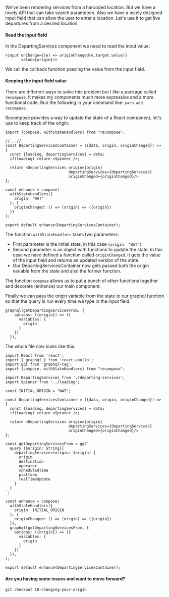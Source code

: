 We've been rendering services from a harcoded location. 
But we have a lovely API that can take search parameters. Also we have a nicely designed input field that can allow the user to enter a location.
Let's use it to get live departures from a desired location.

#### Read the input field

In the DepartingServices component we need to read the input value:

```
<input onChange={(e) => originChanged(e.target.value)}
       value={origin}/>
```

We call the callback function passing the value from the input field.

#### Keeping the input field value

There are different ways to solve this problem but I like a package called `recompose`. It makes my components much more expressive and a more functional code.
Run the following in your command line: `yarn add recompose`.

Recompose provides a way to update the state of a React component, let's use to keep track of the origin:

```
import {compose, withStateHandlers} from "recompose";

//...//
const DepartingServicesContainer = ({data, origin, originChanged}) => {
  const {loading, departingServices} = data;
  if(loading) return <Spinner />;
  
  return <DepartingServices origin={origin}
                            departingServices={departingServices}
                            originChanged={originChanged}/>
};

const enhance = compose(
  withStateHandlers({
    origin: "WAT"
  }, {
    originChanged: () => (origin) => ({origin})
  })
);

export default enhance(DepartingServicesContainer);
```

The function `withStateHandlers` takes two parameters:
- First parameter is the initial state, in this case `{origin: "WAT"}`
- Second parameter is an object with functions to update the state. In this case we have defined a function called `originChanged`. It gets the value of the input field and returns an updated version of the state.
- Our DepartingServicesContainer now gets passed both the origin variable from the state and also the former function.

The function `compose` allows us to put a bunch of other functions together and decorate (enhance) our main component.

Finally we can pass the origin variable from the state to our graphql function so that the query is run every time we type in the input field:

```
graphql(getDepartingServicesFrom, {
    options: ({origin}) => ({
      variables: {
        origin
      }
    })
  }),
```

The whole file now looks like this:
```
import React from 'react';
import { graphql } from 'react-apollo';
import gql from 'graphql-tag';
import {compose, withStateHandlers} from "recompose";

import DepartingServices from './departing-services';
import Spinner from '../loading';

const INITIAL_ORIGIN = "WAT";

const DepartingServicesContainer = ({data, origin, originChanged}) => {
  const {loading, departingServices} = data;
  if(loading) return <Spinner />;
  
  return <DepartingServices origin={origin}
                            departingServices={departingServices}
                            originChanged={originChanged}/>
};

const getDepartingServicesFrom = gql`
  query ($origin: String){
    departingServices(origin: $origin) {
      origin
      destination
      operator
      scheduledTime
      platform
      realTimeUpdate
    }
  }
`;

const enhance = compose(
  withStateHandlers({
    origin: INITIAL_ORIGIN
  }, {
    originChanged: () => (origin) => ({origin})
  }),
  graphql(getDepartingServicesFrom, {
    options: ({origin}) => ({
      variables: {
        origin
      }
    })
  }),
);

export default enhance(DepartingServicesContainer);
```

#### Are you having some issues and want to move forward?

`git checkout 10-changing-your-origin`